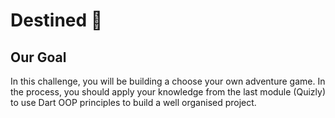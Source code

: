 # Destined 🤔

## Our Goal

In this challenge, you will be building a choose your own adventure game. In the process, you should apply your knowledge from the last module (Quizly) to use Dart OOP principles to build a well organised project.
